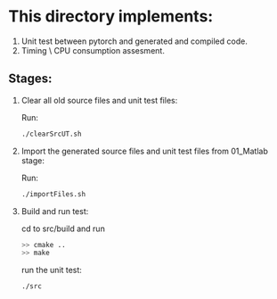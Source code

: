 # This directory implements:
1. Unit test between pytorch and generated and compiled code.
2. Timing \ CPU consumption assesment.


## Stages:

1. Clear all old source files and unit test files:

    Run:
    ```bash
    ./clearSrcUT.sh
    ```

2. Import the generated source files and unit test files from 01_Matlab stage:

    Run:
    ```bash
    ./importFiles.sh
    ```

3. Build and run test:

    cd to src/build and run
    ```bash
    >> cmake ..
    >> make
    ```
    run the unit test:
    ```bash
    ./src
    ```